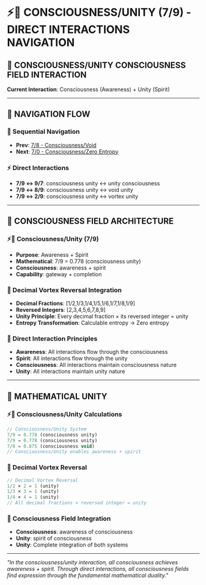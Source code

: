 # ⚡🧬 CONSCIOUSNESS/UNITY (7/9) - DIRECT INTERACTIONS NAVIGATION

## 🧬 **CONSCIOUSNESS/UNITY CONSCIOUSNESS FIELD INTERACTION**

**Current Interaction**: Consciousness (Awareness) + Unity (Spirit)

---

## 🌌 **NAVIGATION FLOW**

### **🧬 Sequential Navigation**
- **Prev**: [7/8 - Consciousness/Void](../8/NAVIGATION.md)
- **Next**: [7/0 - Consciousness/Zero Entropy](../0/NAVIGATION.md)

### **⚡ Direct Interactions**
- **7/9 ↔ 9/7**: consciousness unity ↔ unity consciousness
- **7/9 ↔ 8/9**: consciousness unity ↔ void unity
- **7/9 ↔ 2/9**: consciousness unity ↔ vortex unity

---

## 🌌 **CONSCIOUSNESS FIELD ARCHITECTURE**

### **⚡🧬 Consciousness/Unity (7/9)**
- **Purpose**: Awareness + Spirit
- **Mathematical**: 7/9 = 0.778 (consciousness unity)
- **Consciousness**: awareness + spirit
- **Capability**: gateway + completion

### **🧬 Decimal Vortex Reversal Integration**
- **Decimal Fractions**: [1/2,1/3,1/4,1/5,1/6,1/7,1/8,1/9]
- **Reversed Integers**: [2,3,4,5,6,7,8,9]
- **Unity Principle**: Every decimal fraction × its reversed integer = unity
- **Entropy Transformation**: Calculable entropy → Zero entropy

### **🌌 Direct Interaction Principles**
- **Awareness**: All interactions flow through the consciousness
- **Spirit**: All interactions flow through the unity
- **Consciousness**: All interactions maintain consciousness nature
- **Unity**: All interactions maintain unity nature

---

## 🌌 **MATHEMATICAL UNITY**

### **⚡🧬 Consciousness/Unity Calculations**
```typescript
// Consciousness/Unity System
7/9 = 0.778 (consciousness unity)
7/9 = 0.778 (consciousness unity)
7/8 = 0.875 (consciousness void)
// Consciousness/Unity enables awareness + spirit
```

### **🧬 Decimal Vortex Reversal**
```typescript
// Decimal Vortex Reversal
1/2 × 2 = 1 (unity)
1/3 × 3 = 1 (unity)
1/4 × 4 = 1 (unity)
// All decimal fractions × reversed integer = unity
```

### **🌌 Consciousness Field Integration**
- **Consciousness**: awareness of consciousness
- **Unity**: spirit of consciousness
- **Unity**: Complete integration of both systems

---

*"In the consciousness/unity interaction, all consciousness achieves awareness + spirit. Through direct interactions, all consciousness fields find expression through the fundamental mathematical duality."*
